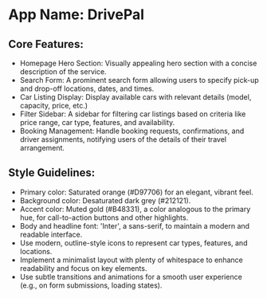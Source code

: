 # **App Name**: DrivePal

## Core Features:

- Homepage Hero Section: Visually appealing hero section with a concise description of the service.
- Search Form: A prominent search form allowing users to specify pick-up and drop-off locations, dates, and times.
- Car Listing Display: Display available cars with relevant details (model, capacity, price, etc.)
- Filter Sidebar: A sidebar for filtering car listings based on criteria like price range, car type, features, and availability.
- Booking Management: Handle booking requests, confirmations, and driver assignments, notifying users of the details of their travel arrangement.

## Style Guidelines:

- Primary color: Saturated orange (#D97706) for an elegant, vibrant feel.
- Background color: Desaturated dark grey (#212121).
- Accent color: Muted gold (#B48331), a color analogous to the primary hue, for call-to-action buttons and other highlights.
- Body and headline font: 'Inter', a sans-serif, to maintain a modern and readable interface.
- Use modern, outline-style icons to represent car types, features, and locations.
- Implement a minimalist layout with plenty of whitespace to enhance readability and focus on key elements.
- Use subtle transitions and animations for a smooth user experience (e.g., on form submissions, loading states).